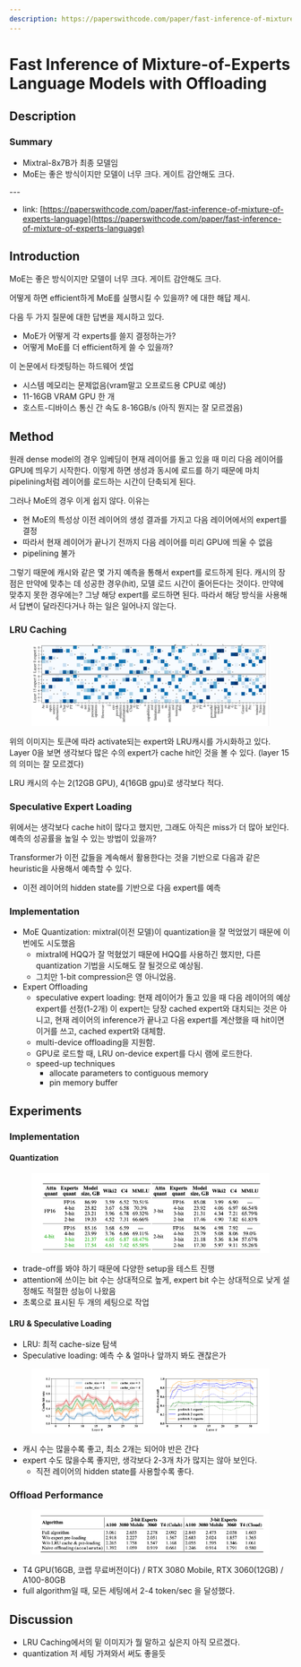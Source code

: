 ```yaml
---
description: https://paperswithcode.com/paper/fast-inference-of-mixture-of-experts-language
---
```


# Fast Inference of Mixture-of-Experts Language Models with Offloading

## Description

### Summary

* Mixtral-8x7B가 최종 모델임
* MoE는 좋은 방식이지만 모델이 너무 크다. 게이트 감안해도 크다.

\---

* link: [https://paperswithcode.com/paper/fast-inference-of-mixture-of-experts-language](https://paperswithcode.com/paper/fast-inference-of-mixture-of-experts-language)

## Introduction

MoE는 좋은 방식이지만 모델이 너무 크다. 게이트 감안해도 크다.

어떻게 하면 efficient하게 MoE를 실행시킬 수 있을까? 에 대한 해답 제시.

다음 두 가지 질문에 대한 답변을 제시하고 있다.

* MoE가 어떻게 각 experts를 쓸지 결정하는가?
* 어떻게 MoE를 더 efficient하게 쓸 수 있을까?

이 논문에서 타겟팅하는 하드웨어 셋업

* 시스템 메모리는 문제없음(vram말고 오프로드용 CPU로 예상)
* 11-16GB VRAM GPU 한 개
* 호스트-디바이스 통신 간 속도 8-16GB/s (아직 뭔지는 잘 모르겠음)

## Method

원래 dense model의 경우 임베딩이 현재 레이어를 돌고 있을 때 미리 다음 레이어를 GPU에 띄우기 시작한다. 이렇게 하면 생성과 동시에 로드를 하기 때문에 마치 pipelining처럼 레이어를 로드하는 시간이 단축되게 된다.

그러나 MoE의 경우 이게 쉽지 않다. 이유는

* 현 MoE의 특성상 이전 레이어의 생성 결과를 가지고 다음 레이어에서의 expert를 결정
* 따라서 현재 레이어가 끝나기 전까지 다음 레이어를 미리 GPU에 띄울 수 없음
* pipelining 불가

그렇기 때문에 캐시와 같은 몇 가지 예측을 통해서 expert를 로드하게 된다. 캐시의 장점은 만약에 맞추는 데 성공한 경우(hit), 모델 로드 시간이 줄어든다는 것이다. 만약에 맞추지 못한 경우에는? 그냥 해당 expert를 로드하면 된다. 따라서 해당 방식을 사용해서 답변이 달라진다거나 하는 일은 일어나지 않는다.

### LRU Caching

<figure><img src="../../.gitbook/assets/image (15).png" alt=""><figcaption></figcaption></figure>

위의 이미지는 토큰에 따라 activate되는 expert와 LRU캐시를 가시화하고 있다. Layer 0을 보면 생각보다 많은 수의 expert가 cache hit인 것을 볼 수 있다. (layer 15의 의미는 잘 모르겠다)

LRU 캐시의 수는 2(12GB GPU), 4(16GB gpu)로 생각보다 적다.

### Speculative Expert Loading

위에서는 생각보다 cache hit이 많다고 했지만, 그래도 아직은 miss가 더 많아 보인다. 예측의 성공률을 높일 수 있는 방법이 있을까?

Transformer가 이전 값들을 계속해서 활용한다는 것을 기반으로 다음과 같은 heuristic을 사용해서 예측할 수 있다.

* 이전 레이어의 hidden state를 기반으로 다음 expert를 예측

### Implementation

* MoE Quantization: mixtral(이전 모델)이 quantization을 잘 먹었었기 때문에 이번에도 시도했음
  * mixtral에 HQQ가 잘 먹혔었기 때문에 HQQ를 사용하긴 했지만, 다른 quantization 기법을 시도해도 잘 될것으로 예상됨.
  * 그치만 1-bit compression은 영 아니었음.
* Expert Offloading
  * speculative expert loading: 현재 레이어가 돌고 있을 때 다음 레이어의 예상 expert를 선정(1-2개) 이 expert는 당장 cached expert와 대치되는 것은 아니고, 현재 레이어의 inference가 끝나고 다음 expert를 계산했을 때 hit이면 이거를 쓰고, cached expert와 대체함.
  * multi-device offloading을 지원함.
  * GPU로 로드할 때, LRU on-device expert를 다시 램에 로드한다.
  * speed-up techniques
    * allocate parameters to contiguous memory
    * pin memory buffer

## Experiments

### Implementation

#### Quantization

<figure><img src="../../.gitbook/assets/image (16).png" alt=""><figcaption></figcaption></figure>

* trade-off를 봐야 하기 때문에 다양한 setup을 테스트 진행
* attention에 쓰이는 bit 수는 상대적으로 높게, expert bit 수는 상대적으로 낮게 설정해도 적절한 성능이 나왔음
* 초록으로 표시된 두 개의 세팅으로 작업

#### LRU & Speculative Loading

* LRU: 최적 cache-size 탐색
* Speculative loading: 예측 수 & 얼마나 앞까지 봐도 괜찮은가

<figure><img src="../../.gitbook/assets/image (18).png" alt=""><figcaption></figcaption></figure>

* 캐시 수는 많을수록 좋고, 최소 2개는 되어야 반은 간다
* expert 수도 많을수록 좋지만, 생각보다 2-3개 차가 많지는 않아 보인다.
  * 직전 레이어의 hidden state를 사용할수록 좋다.

### Offload Performance

<figure><img src="../../.gitbook/assets/image (17).png" alt=""><figcaption></figcaption></figure>

* T4 GPU(16GB, 코랩 무료버전이다) / RTX 3080 Mobile, RTX 3060(12GB) / A100-80GB
* full algorithm일 때, 모든 세팅에서 2-4 token/sec 을 달성했다.

## Discussion

* LRU Caching에서의 밑 이미지가 뭘 말하고 싶은지 아직 모르겠다.
* quantization 저 세팅 가져와서 써도 좋을듯
